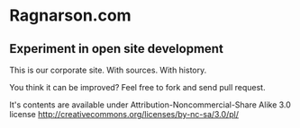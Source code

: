 # Ragnarson.com

## Experiment in open site development

This is our corporate site. With sources. With history.

You think it can be improved? Feel free to fork and send pull request.

It's contents are available under Attribution-Noncommercial-Share Alike 3.0 license http://creativecommons.org/licenses/by-nc-sa/3.0/pl/
